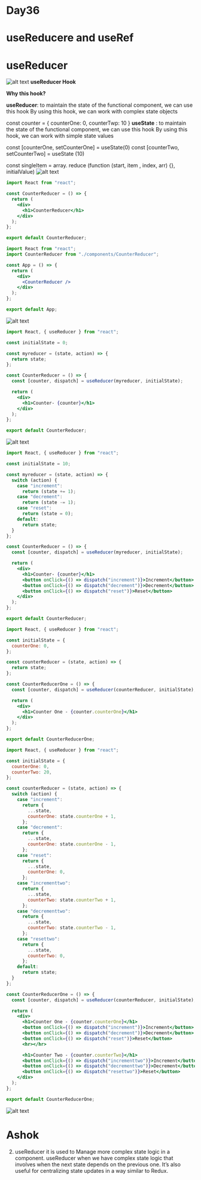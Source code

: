 # Day36

# useReducere and useRef

# useReducer

![alt text](images/img1.png)
**useReducer Hook**

**Why this hook?**

**useReducer**: to maintain the state of the functional component, we can use this hook
By using this hook, we can work with complex state objects

const counter = {
counterOne: 0,
counterTwp: 10
}
**useState** : to maintain the state of the functional component, we can use this hook
By using this hook, we can work with simple state values

const [counterOne, setCounterOne] = useState(0)
const [counterTwo, setCounterTwo] = useState (10)

const singleItem = array. reduce (function (start, item , index, arr) {}, initialValue)
![alt text](images/img2.png)

```jsx
import React from "react";

const CounterReducer = () => {
  return (
    <div>
      <h1>CounterReducer</h1>
    </div>
  );
};

export default CounterReducer;
```

```jsx
import React from "react";
import CounterReducer from "./components/CounterReducer";

const App = () => {
  return (
    <div>
      <CounterReducer />
    </div>
  );
};

export default App;
```

![alt text](images/img3.png)

```jsx
import React, { useReducer } from "react";

const initialState = 0;

const myreducer = (state, action) => {
  return state;
};

const CounterReducer = () => {
  const [counter, dispatch] = useReducer(myreducer, initialState);

  return (
    <div>
      <h1>Counter- {counter}</h1>
    </div>
  );
};

export default CounterReducer;
```

![alt text](images/img4.png)

```jsx
import React, { useReducer } from "react";

const initialState = 10;

const myreducer = (state, action) => {
  switch (action) {
    case "increment":
      return (state += 1);
    case "decrement":
      return (state -= 1);
    case "reset":
      return (state = 0);
    default:
      return state;
  }
};

const CounterReducer = () => {
  const [counter, dispatch] = useReducer(myreducer, initialState);

  return (
    <div>
      <h1>Counter- {counter}</h1>
      <button onClick={() => dispatch("increment")}>Increment</button>
      <button onClick={() => dispatch("decrement")}>Decrement</button>
      <button onClick={() => dispatch("reset")}>Reset</button>
    </div>
  );
};

export default CounterReducer;
```

```jsx
import React, { useReducer } from "react";

const initialState = {
  counterOne: 0,
};

const counterReducer = (state, action) => {
  return state;
};

const CounterReducerOne = () => {
  const [counter, dispatch] = useReducer(counterReducer, initialState);

  return (
    <div>
      <h1>Counter One - {counter.counterOne}</h1>
    </div>
  );
};

export default CounterReducerOne;
```

```jsx
import React, { useReducer } from "react";

const initialState = {
  counterOne: 0,
  counterTwo: 20,
};

const counterReducer = (state, action) => {
  switch (action) {
    case "increment":
      return {
        ...state,
        counterOne: state.counterOne + 1,
      };
    case "decrement":
      return {
        ...state,
        counterOne: state.counterOne - 1,
      };
    case "reset":
      return {
        ...state,
        counterOne: 0,
      };
    case "incrementtwo":
      return {
        ...state,
        counterTwo: state.counterTwo + 1,
      };
    case "decrementtwo":
      return {
        ...state,
        counterTwo: state.counterTwo - 1,
      };
    case "resettwo":
      return {
        ...state,
        counterTwo: 0,
      };
    default:
      return state;
  }
};

const CounterReducerOne = () => {
  const [counter, dispatch] = useReducer(counterReducer, initialState);

  return (
    <div>
      <h1>Counter One - {counter.counterOne}</h1>
      <button onClick={() => dispatch("increment")}>Increment</button>
      <button onClick={() => dispatch("decrement")}>Decrement</button>
      <button onClick={() => dispatch("reset")}>Reset</button>
      <hr></hr>

      <h1>Counter Two - {counter.counterTwo}</h1>
      <button onClick={() => dispatch("incrementtwo")}>Increment</button>
      <button onClick={() => dispatch("decrementtwo")}>Decrement</button>
      <button onClick={() => dispatch("resettwo")}>Reset</button>
    </div>
  );
};

export default CounterReducerOne;
```

![alt text](images/img5.png)

# Ashok

2. useReducer
   it is used to Manage more complex state logic in a component.
   useReducer when we have complex state logic that involves when the next state depends on the
   previous one. It’s also useful for centralizing state updates in a way similar to Redux.

